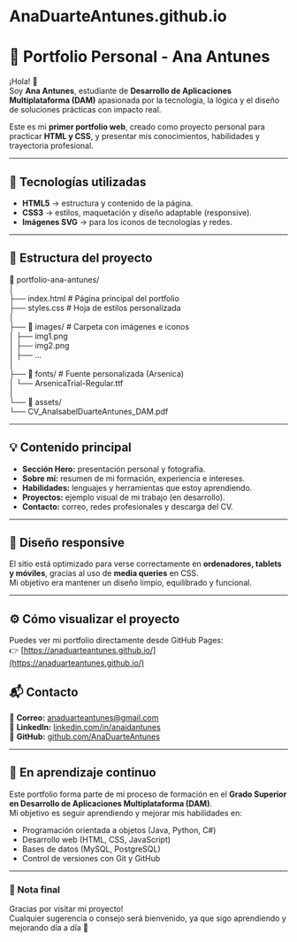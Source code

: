 # AnaDuarteAntunes.github.io
# 🌸 Portfolio Personal - Ana Antunes

¡Hola! 👋  
Soy **Ana Antunes**, estudiante de **Desarrollo de Aplicaciones Multiplataforma (DAM)** apasionada por la tecnología, la lógica y el diseño de soluciones prácticas con impacto real.  

Este es mi **primer portfolio web**, creado como proyecto personal para practicar **HTML y CSS**, y presentar mis conocimientos, habilidades y trayectoria profesional.

---

## 🚀 Tecnologías utilizadas

- **HTML5** → estructura y contenido de la página.  
- **CSS3** → estilos, maquetación y diseño adaptable (responsive).  
- **Imágenes SVG** → para los iconos de tecnologías y redes.  

---

## 🧩 Estructura del proyecto
📁 portfolio-ana-antunes/<br>
│<br>
├── index.html # Página principal del portfolio<br>
├── styles.css # Hoja de estilos personalizada<br>
│<br>
├── 📁 images/ # Carpeta con imágenes e iconos<br>
│ ├── img1.png<br>
│ ├── img2.png<br>
│ ├── ...<br>
│<br>
├── 📁 fonts/ # Fuente personalizada (Arsenica)<br>
│ └── ArsenicaTrial-Regular.ttf<br>
│<br>
└── 📁 assets/<br>
└── CV_AnaIsabelDuarteAntunes_DAM.pdf<br>

---

## 💡 Contenido principal

- **Sección Hero:** presentación personal y fotografía.  
- **Sobre mí:** resumen de mi formación, experiencia e intereses.  
- **Habilidades:** lenguajes y herramientas que estoy aprendiendo.  
- **Proyectos:** ejemplo visual de mi trabajo (en desarrollo).  
- **Contacto:** correo, redes profesionales y descarga del CV.  

---

## 📱 Diseño responsive

El sitio está optimizado para verse correctamente en **ordenadores, tablets y móviles**, gracias al uso de **media queries** en CSS.  
Mi objetivo era mantener un diseño limpio, equilibrado y funcional.

---

## ⚙️ Cómo visualizar el proyecto

Puedes ver mi portfolio directamente desde GitHub Pages:  
👉 [https://anaduarteantunes.github.io/](https://anaduarteantunes.github.io/)

## 📬 Contacto

📧 **Correo:** [anaduarteantunes@gmail.com](mailto:anaduarteantunes@gmail.com)  
💼 **LinkedIn:** [linkedin.com/in/anaidantunes](https://linkedin.com/in/anaidantunes)  
🐙 **GitHub:** [github.com/AnaDuarteAntunes](https://github.com/AnaDuarteAntunes)

---

## 🧠 En aprendizaje continuo

Este portfolio forma parte de mi proceso de formación en el **Grado Superior en Desarrollo de Aplicaciones Multiplataforma (DAM)**.  
Mi objetivo es seguir aprendiendo y mejorar mis habilidades en:

- Programación orientada a objetos (Java, Python, C#)
- Desarrollo web (HTML, CSS, JavaScript)
- Bases de datos (MySQL, PostgreSQL)
- Control de versiones con Git y GitHub

---

### 💬 Nota final

Gracias por visitar mi proyecto!  
Cualquier sugerencia o consejo será bienvenido, ya que sigo aprendiendo y mejorando día a día 🚀

